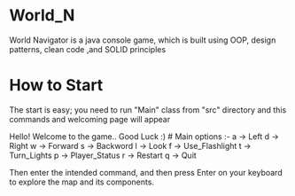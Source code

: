 # World_N
World Navigator is a java console game, which is built using OOP, design patterns, clean code ,and SOLID principles

# How to Start
The start is easy; you need to run "Main" class from "src" directory and this commands and welcoming page will appear

Hello! Welcome to the game.. Good Luck :) # Main options :- a -> Left d -> Right w -> Forward s -> Backword l -> Look f -> Use_Flashlight t -> Turn_Lights p -> Player_Status r -> Restart q -> Quit

Then enter the intended command, and then press Enter on your keyboard to explore the map and its components.
